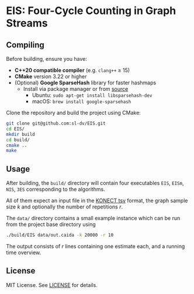 # EIS: Four-Cycle Counting in Graph Streams

## Compiling

Before building, ensure you have:

- **C++20 compatible compiler** (e.g. `clang++` ≥ 15)
- **CMake** version 3.22 or higher
- (Optional) **Google SparseHash** library for faster hashmaps
    - Install via package manager or from [source](https://github.com/sparsehash/sparsehash)
        - Ubuntu: `sudo apt-get install libsparsehash-dev`
        - macOS: `brew install google-sparsehash`

Clone the repository and build the project using CMake:

```sh
git clone git@github.com:sl-dv/EIS.git
cd EIS/
mkdir build
cd build/
cmake ..
make
```

## Usage

After building, the `build/` directory will contain four executables
`EIS`, `EISm`, `NIS`, `3ES`
corresponding to the algorithms.

All of them expect an input file in the [KONECT tsv](http://konect.cc/) format, the graph sample size $k$ and optionally the number of repetitions $r$.

The `data/` directory contains a small example instance which can be run from the project base directory using
```sh
./build/EIS data/out.caida -k 20000 -r 10
```

The output consists of $r$ lines containing one estimate each, and a running time overview.

## License

MIT License. See [LICENSE](LICENSE) for details.
